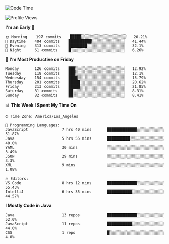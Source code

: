 <!--START_SECTION:waka-->
![Code Time](http://img.shields.io/badge/Code%20Time-0%20secs-blue)

![Profile Views](http://img.shields.io/badge/Profile%20Views-83-blue)

**I'm an Early 🐤** 

```text
🌞 Morning    197 commits    █████░░░░░░░░░░░░░░░░░░░░   20.21% 
🌆 Daytime    404 commits    ██████████░░░░░░░░░░░░░░░   41.44% 
🌃 Evening    313 commits    ████████░░░░░░░░░░░░░░░░░   32.1% 
🌙 Night      61 commits     █░░░░░░░░░░░░░░░░░░░░░░░░   6.26%

```
📅 **I'm Most Productive on Friday** 

```text
Monday       126 commits    ███░░░░░░░░░░░░░░░░░░░░░░   12.92% 
Tuesday      118 commits    ███░░░░░░░░░░░░░░░░░░░░░░   12.1% 
Wednesday    154 commits    ████░░░░░░░░░░░░░░░░░░░░░   15.79% 
Thursday     201 commits    █████░░░░░░░░░░░░░░░░░░░░   20.62% 
Friday       213 commits    █████░░░░░░░░░░░░░░░░░░░░   21.85% 
Saturday     81 commits     ██░░░░░░░░░░░░░░░░░░░░░░░   8.31% 
Sunday       82 commits     ██░░░░░░░░░░░░░░░░░░░░░░░   8.41%

```


📊 **This Week I Spent My Time On** 

```text
⌚︎ Time Zone: America/Los_Angeles

💬 Programming Languages: 
JavaScript               7 hrs 40 mins       █████████████░░░░░░░░░░░░   51.87% 
Java                     5 hrs 55 mins       ██████████░░░░░░░░░░░░░░░   40.0% 
YAML                     30 mins             ░░░░░░░░░░░░░░░░░░░░░░░░░   3.49% 
JSON                     29 mins             ░░░░░░░░░░░░░░░░░░░░░░░░░   3.3% 
XML                      9 mins              ░░░░░░░░░░░░░░░░░░░░░░░░░   1.08%

🔥 Editors: 
VS Code                  8 hrs 12 mins       █████████████░░░░░░░░░░░░   55.43% 
IntelliJ                 6 hrs 35 mins       ███████████░░░░░░░░░░░░░░   44.57%

```

**I Mostly Code in Java** 

```text
Java                     13 repos            █████████████░░░░░░░░░░░░   52.0% 
JavaScript               11 repos            ███████████░░░░░░░░░░░░░░   44.0% 
CSS                      1 repo              █░░░░░░░░░░░░░░░░░░░░░░░░   4.0%

```



<!--END_SECTION:waka-->
